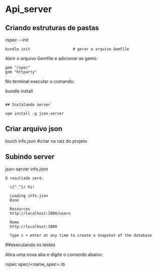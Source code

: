 # Api_server

## Criando estruturas de pastas 

rspec --init 
```
bundle init                   # gerar o arquivo Gemfile
```

Abrir o arquivo Gemfile e adicionar as gems:
```
gem "rspec"
gem "httparty"
```
No terminal executar o comando:

bundle install
```

## Instalando server

npm install -g json-server
```

## Criar arquivo json

touch info.json                              #criar na raiz do projeto

## Subindo server 

json-server info.json
```
O resultado será: 

  \{^_^}/ hi!

  Loading info.json
  Done

  Resources
  http://localhost:3000/users

  Home
  http://localhost:3000

  Type s + enter at any time to create a snapshot of the database
```
##executando os testes

Abra uma nova aba e digite o comando abaixo:

rspec spec/<name_spec>.rb
```